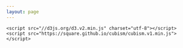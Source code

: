 ```yaml
---
layout: page
---
```


<head>
  <style>
  /*
    body {
      font-family: "Helvetica Neue", Helvetica, sans-serif;
      margin: 30px auto;
      width: 1280px;
      position: relative;
    }
  
    header {
      padding: 6px 0;
    }
  
    .group {
      margin-bottom: 1em;
    }
    */
  
    .axis {
      font: 10px sans-serif;
      position: fixed;
      pointer-events: none;
      z-index: 2;
    }
  
    .axis text {
      -webkit-transition: fill-opacity 250ms linear;
    }
  
    .axis path {
      display: none;
    }
  
    .axis line {
      stroke: #000;
      shape-rendering: crispEdges;
    }
  
    .axis.top {
      background-image: linear-gradient(top, #fff 0%, rgba(255,255,255,0) 100%);
      background-image: -o-linear-gradient(top, #fff 0%, rgba(255,255,255,0) 100%);
      background-image: -moz-linear-gradient(top, #fff 0%, rgba(255,255,255,0) 100%);
      background-image: -webkit-linear-gradient(top, #fff 0%, rgba(255,255,255,0) 100%);
      background-image: -ms-linear-gradient(top, #fff 0%, rgba(255,255,255,0) 100%);
      top: 0px;
      padding: 0 0 24px 0;
    }
  
    .axis.bottom {
      background-image: linear-gradient(bottom, #fff 0%, rgba(255,255,255,0) 100%);
      background-image: -o-linear-gradient(bottom, #fff 0%, rgba(255,255,255,0) 100%);
      background-image: -moz-linear-gradient(bottom, #fff 0%, rgba(255,255,255,0) 100%);
      background-image: -webkit-linear-gradient(bottom, #fff 0%, rgba(255,255,255,0) 100%);
      background-image: -ms-linear-gradient(bottom, #fff 0%, rgba(255,255,255,0) 100%);
      bottom: 0px;
      padding: 24px 0 0 0;
    }
  
    .horizon {
      border-bottom: solid 1px #000;
      overflow: hidden;
      position: relative;
    }
  
    .horizon {
      border-top: solid 1px #000;
      border-bottom: solid 1px #000;
    }
  
    .horizon + .horizon {
      border-top: none;
    }
  
    .horizon canvas {
      display: block;
    }
  
    .horizon .title,
    .horizon .value {
      bottom: 0;
      line-height: 30px;
      margin: 0 6px;
      position: absolute;
      text-shadow: 0 1px 0 rgba(255,255,255,.5);
      white-space: nowrap;
    }
  
    .horizon .title {
      left: 0;
    }
  
    .horizon .value {
      right: 0;
    }
  
    .line {
      background: #000;
      z-index: 2;
    }
  </style>
  
    <script src="//d3js.org/d3.v2.min.js" charset="utf-8"></script>
    <script src="https://square.github.io/cubism/cubism.v1.min.js"></script>
</head>

<body id="demo">
  <script>
    // Create Context
    var context = cubism.context()
        //.serverDelay(new Date(2012, 4, 2) - Date.now())
        .step(864e5)
        .size(1280)
        .stop();
    
    // Plot Graph
    d3.select("#demo").selectAll(".axis")
        .data(["top", "bottom"])
      .enter().append("div")
        .attr("class", function(d) { return d + " axis"; })
        .each(function(d) { d3.select(this).call(context.axis().ticks(12).orient(d)); });
    
    d3.select("body").append("div")
        .attr("class", "rule")
        .call(context.rule());
    
    d3.select("body").selectAll(".horizon")
        .data(["AAPL", "BIDU", "GOOG"].map(stock))
      .enter().insert("div", ".bottom")
        .attr("class", "horizon")
      .call(context.horizon()
        .format(d3.format("+,.2p")));
    
    // Set Focus on the Ruler / Axis
    context.on("focus", function(i) {
      d3.selectAll(".value").style("right", i == null ? null : context.size() - i + "px");
    });
    
    // Create Metrics by Reading from CSV file
    function stock(name) {
      
      window.alert( name )
    
      var format = d3.time.format("%d-%b-%y");
    
      return context.metric( function(start, stop, step, callback) {
        
        d3.csv("/js/cubism/data.csv", function(rows) {
          
          rows = rows.map(function(d) { return [format.parse(d.Date), +d[name]]; }).filter(function(d) { return d[1]; }).reverse();
          var date = rows[0][0], compare = rows[400][1], value = rows[0][1], values = [value];
          
          rows.forEach(function(d) {
            while ( (date = d3.time.day.offset(date, 1)) < d[0] ) values.push(value);
            values.push(value = (d[1] - compare) / compare);
          });
          callback(null, values.slice(-context.size()));
        
        });
      
      }, name);
    
    }
  </script>
</body>

